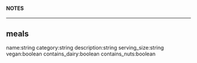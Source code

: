 #### NOTES ####
---
meals
---

name:string
category:string
description:string
serving_size:string
vegan:boolean
contains_dairy:boolean
contains_nuts:boolean




